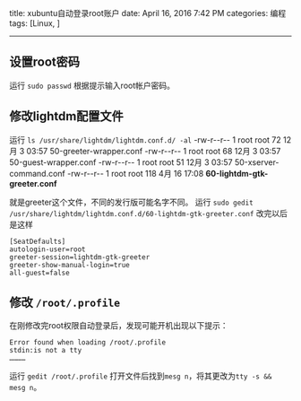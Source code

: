 title: xubuntu自动登录root账户
date: April 16, 2016 7:42 PM
categories: 编程
tags: [Linux, ]

----


## 设置root密码
运行 `sudo passwd`
根据提示输入root帐户密码。

## 修改lightdm配置文件
运行 `ls /usr/share/lightdm/lightdm.conf.d/ -al`
-rw-r--r-- 1 root root   72 12月  3 03:57 50-greeter-wrapper.conf
-rw-r--r-- 1 root root   68 12月  3 03:57 50-guest-wrapper.conf
-rw-r--r-- 1 root root   51 12月  3 03:57 50-xserver-command.conf
-rw-r--r-- 1 root root  118  4月 16 17:08 <b>60-lightdm-gtk-greeter.conf</b>

就是greeter这个文件，不同的发行版可能名字不同。
运行 `sudo gedit /usr/share/lightdm/lightdm.conf.d/60-lightdm-gtk-greeter.conf`
改完以后是这样
```
[SeatDefaults]
autologin-user=root
greeter-session=lightdm-gtk-greeter
greeter-show-manual-login=true
all-guest=false
```

## 修改 `/root/.profile`
在刚修改完root权限自动登录后，发现可能开机出现以下提示：

```
Error found when loading /root/.profile
stdin:is not a tty
…………
```
运行 `gedit /root/.profile`
打开文件后找到`mesg n`，将其更改为`tty -s && mesg n`。

